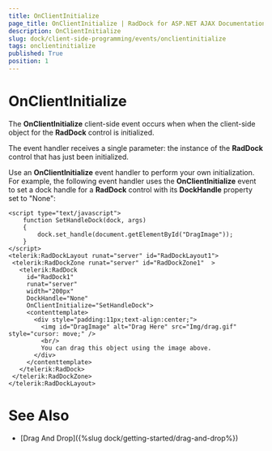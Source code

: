 ```yaml
---
title: OnClientInitialize
page_title: OnClientInitialize | RadDock for ASP.NET AJAX Documentation
description: OnClientInitialize
slug: dock/client-side-programming/events/onclientinitialize
tags: onclientinitialize
published: True
position: 1
---
```


# OnClientInitialize


The **OnClientInitialize** client-side event occurs when when the client-side object for the **RadDock** control is initialized.

The event handler receives a single parameter: the instance of the **RadDock** control that has just been initialized.

Use an **OnClientInitialize** event handler to perform your own initialization. For example, the following event handler uses the **OnClientInitialize** event to set a dock handle for a **RadDock** control with its **DockHandle** property set to "None":

````ASP.NET
<script type="text/javascript">
    function SetHandleDock(dock, args)
    {
        dock.set_handle(document.getElementById("DragImage"));
    }
</script>
<telerik:RadDockLayout runat="server" id="RadDockLayout1">
 <telerik:RadDockZone runat="server" id="RadDockZone1"  >
   <telerik:RadDock
     id="RadDock1"
     runat="server"
     width="200px"
     DockHandle="None"
     OnClientInitialize="SetHandleDock">
     <contenttemplate>
       <div style="padding:11px;text-align:center;">
         <img id="DragImage" alt="Drag Here" src="Img/drag.gif" style="cursor: move;" />
         <br/>
         You can drag this object using the image above.
       </div>
     </contenttemplate>
   </telerik:RadDock>
 </telerik:RadDockZone>
</telerik:RadDockLayout>
````



# See Also

 * [Drag And Drop]({%slug dock/getting-started/drag-and-drop%})
